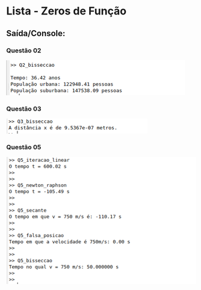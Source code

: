 # Lista - Zeros de Função 

## Saída/Console:

### Questão 02
![Q2_console](https://github.com/KevinCerqueira/TEC217-atividade-zeros-funcao/blob/main/Q2_console.png)
### Questão 03
![Q3_console](https://github.com/KevinCerqueira/TEC217-atividade-zeros-funcao/blob/main/Q3_console.png)
### Questão 05
![Q5_console](https://github.com/KevinCerqueira/TEC217-atividade-zeros-funcao/blob/main/Q5_console.png)